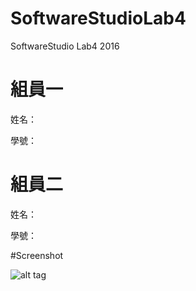 # SoftwareStudioLab4
SoftwareStudio Lab4 2016

# 組員一

姓名：

學號：

# 組員二

姓名：

學號：

#Screenshot

![alt tag](http://csclab.tw/static/mainsite/img/csc.png)